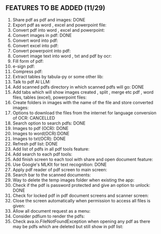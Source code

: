 FEATURES TO BE ADDED (11/29)
--------------------------------------------

1) Share pdf as pdf and images: DONE
2) Export pdf as word , excel and powerpoint file:
3) Convert pdf into word , excel and powerpoint:
4) Convert images in pdf: DONE
5) Convert word into pdf:
6) Convert excel into pdf:
7) Convert powerpoint into pdf:
8) Convert image text into word , txt and pdf  by ocr:
9) Fill form of pdf:
10) e-sign pdf:
11) Compress pdf:
12) Extract tables by tabula-py or some other lib:
13) Talk to pdf AI LLM:
14) Add scanned pdfs directory in which scanned pdfs will go: DONE
15) Add tabs which will show images created , split , merge etc pdf , word files, tables (excel), powerpoint files:
16) Create folders in images with the name of the file and store converted images:
17) Options to download the files from the internet for language conversion of OCR: CANCELLED
18) Search option to search pdfs: DONE
19) Images to pdf (OCR): DONE
20) Images to word(OCR):DONE
21) Images to txt(OCR): DONE
22) Refresh pdf list: DONE
23) Add list of pdfs  in all pdf tools feature: 
24) Add search to each pdf tools:
25) Add finish screen to each tool with share and open document feature:
26) Use Google's MLKIt for text recognition: DONE
27) Apply pdf reader of pdf screen to main screen:
28) Search bar to the scanned documents:
29) Way to delete the temp images folder when existing the app:
30) Check if the pdf is password protected and give an option to unlock: DONE
31) Check for locked pdf in pdf document screens and scanner screen:
32) Close the screen automatically when permission to access all files is given:
33) Allow all document request as a menu:
34) Consider pdfium to render the pdfs:
35) Check ava.io.FileNotFoundException when opening any pdf as there may be pdfs which are deleted but still show in pdf list: